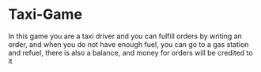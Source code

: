 # Taxi-Game
In this game you are a taxi driver and you can fulfill orders by writing an order, and when you do not have enough fuel, you can go to a gas station and refuel, there is also a balance, and money for orders will be credited to it
